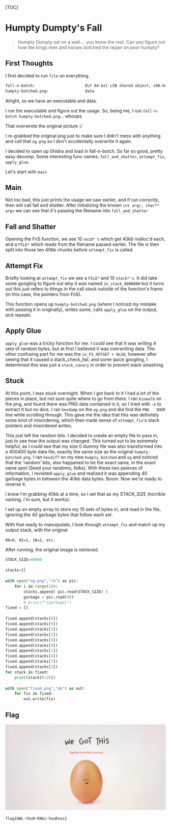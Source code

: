 [TOC]

# Humpty Dumpty's Fall

> Humpty Dumpty sat on a wall.... you know the rest. Can you figure out how the kings men and horses botched the repair on poor humpty?

## First Thoughts

I first decided to run `file` on everything.

```sh
fall-n-botch:                      ELF 64-bit LSB shared object, x86-64, version 1 (SYSV), dynamically linked, interpreter /lib64/ld-linux-x86-64.so.2, BuildID[sha1]=a91f0e61479374b48973ceb0f165373e4aaea16d, for GNU/Linux 3.2.0, not stripped
humpty-botched.png:                data
```

Alright, so we have an executable and data.

I run the executable and figure out the usage. So, being me, I run `fall-n-botch humpty-botched.png`... whoops

That overwrote the original picture :/

I re-grabbed the original png just to make sure I didn't mess with anything and call that `og.png` so I don't accidentally overwrite it again.

I decided to open up Ghidra and load in fall-n-botch. So far so good, pretty easy decomp. 
Some interesting func names, `fall_and_shatter`, `attempt_fix`, `apply_glue`.

Let's start with `main`


## Main
Not too bad, this just prints the usage we saw earlier, and if run *correctly*, then will call fall and shatter. After initializing the known `int argc, char** argv` we can see that it's passing the filename into `fall_and_shatter`

## Fall and Shatter

Opening the FnS function, we see 10 `void*'s` which get 40kb malloc'd each, and a `FILE*` which reads from the filename passed earlier. The file is then split into those ten 40kb chunks before `attempt_fix` is called.

## Attempt Fix

Briefly looking at `attempt_fix` we see a `FILE*` and 10 `stack*'s`. It did take some googling to figure out why it was named `in_stack_000000#` but it turns out this just refers to things in the call stack outside of the function's frame (in this case, the pointers from FnS).

This function opens up `humpty-botched.png` (where I noticed my mistake with passing it in originally), writes some, calls `apply_glue` on the output, and repeats. 

## Apply Glue

`apply_glue` was a tricky function for me. I could see that it was writing 4 sets of random bytes, but at first I believed it was overwriting data. The other confusing part for me was the `in_FS_OFFSET + 0x28`, however after seeing that it caused a stack_check_fail, and some quick googling, I determined this was just a `stack_canary` in order to prevent stack smashing.

## Stuck

At this point, I was stuck overnight. When I got back to it I had a lot of the pieces in place, but not sure quite where to go from there. I ran `binwalk` on the png, and found there was PNG data contained in it, so I tried with `-e` to extract it but no dice. I ran `hexdump` on the `og.png` and did find the `PNG   IHDR` line while scrolling through. This gave me the idea that this was definitely some kind of misordering, which then made sense of `attempt_fix`'s stack pointers and misordered writes. 

This just left the random bits. I decided to create an empty file to pass in, just to see how the output was changed. This turned out to be extremely helpful, as I could see that my size 0 dummy file was also transformed into a 400400 byte data file, exactly the same size as the original `humpty-botched.png`. I ran `hexdiff` on my new `humpty_botched` and `og` and noticed that the 'random' bits, also happened to be the exact same, in the exact same spot (Seed your randoms, folks). With these two peieces of information, I revisited `apply_glue` and realized it was appending 40 garbage bytes in between the 40kb data bytes. Boom. Now we're ready to reverse it.

I know I'm grabbing 40kb at a time, so I set that as my STACK_SIZE (horrible naming, i'm sure, but it works).

I set up an empty array to store my 10 sets of bytes in, and read in the file, ignoring the 40 garbage bytes that follow each set.

With that ready to manuipulate, I look through `attempt_fix` and match up my output stack, with the original

`08=0, 01=1, 18=2, etc.`

After running, the original image is retrieved. 

```py
STACK_SIZE=40000

stacks=[]

with open("og.png","rb") as pic:
    for i in range(10):
        stacks.append( pic.read(STACK_SIZE) )
        garbage = pic.read(40)
        # print(f"{garbage}")
fixed = []

fixed.append(stacks[6])
fixed.append(stacks[0])
fixed.append(stacks[5])
fixed.append(stacks[2])
fixed.append(stacks[9])
fixed.append(stacks[8])
fixed.append(stacks[1])
fixed.append(stacks[4])
fixed.append(stacks[7])
fixed.append(stacks[3])
for stack in fixed:
    print(stack[0:20])

with open("fixed.png","ab") as out:
    for fix in fixed:
        out.write(fix)
```

## Flag

![Flag](HumptyDumpty.png)

`flag{AWL-thuH-KNGz-houRsez}`